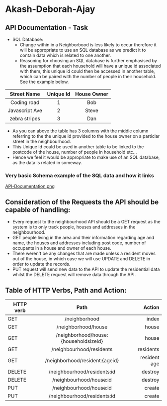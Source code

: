 # Akash-Deborah-Ajay
## API Documentation - Task

- SQL Database:
  - Change within in a Neighborbood is less likely to occur therefore it will be appropriate to use an SQL database as we predict it to contain data which is related to one another.
  - Reasoning for choosing an SQL database is further emphasised by the assumption that each household will have a unique id associated with them, this unique id could then be accessed in another table, which can be paired with the number of people in their household. See the example below.

|  Street Name   | Unique Id | House Owner |
| :------------: | :-------: | :---------: |
|  Coding road   |     1     |     Bob     |
| Javascript Ave |     2     |    Steve    |
| zebra stripes  |     3     |     Dan     |

   - As you can above the table has 3 columns with the middle column referring to the the unique id provided to the house owner on a particlar street in the neighbourhood.
   - This Unique Id could be used in another table to be linked to the postcode of the house, number of people in household etc...
   - Hence we feel it would be appropriate to make use of an SQL database, as the data is related in someway.

### Very basic Schema example of the SQL data and how it links

[API-Documentation.png](https://postimg.cc/Lnj1jbqr)

## Consideration of the Requests the API should be capable of handling:

- Every request to the neighbourhood API should be a GET request as the system is to only track people, houses and addresses in the neighbourhood.
- GET people living in the area and their information regarding age and name, the houses and addresses including post code, number of occupants in a house and owner of each house.
- There weren't be any changes that are made unless a resident moves out of the house, in which case we will use UPDATE and DELETE in order to update the records.
- PUT request will send new data to the API to update the residential data whilst the DELETE request will remove data through the API.

## Table of HTTP Verbs, Path and Action:
| HTTP verb     | Path                      | Action   |
| ------------- |:---------------------------:| ---------:|
| GET   | /neighborhood          | index    |
| GET   | /neighborhood/house        |  house  |
| GET   | /neighborhood/house:{householdsizeid}   |  house  |
| GET     | /neighbourhood/residents  | residents |
| GET     | /neighborhood/resident:{ageid}     | resident age |
| DELETE       | /neighbourhood/residents:id   |  destroy |
| DELETE       | /neighbourhood/house:id       |  destroy |
| PUT         | /neighbourhood/house:id    | create   |
| PUT         | /neighbourhood/residents:id | create   |
